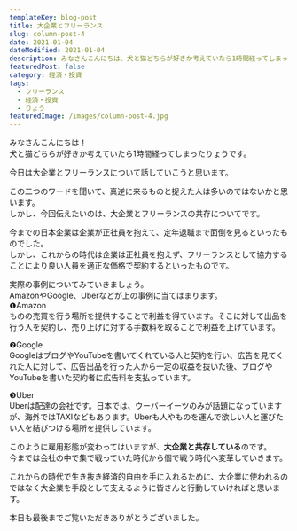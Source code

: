 ```yaml
---
templateKey: blog-post
title: 大企業とフリーランス
slug: column-post-4
date: 2021-01-04
dateModified: 2021-01-04
description: みなさんこんにちは、犬と猫どちらが好きか考えていたら1時間経ってしまったりょうです。今日は大企業とフリーランスについて話していこうと思います。この二つのワードを聞いて、真逆に来るものと捉えた人は多いのではないかと思います。しかし、今回伝えたいのは、大企業とフリーランスの共存についてです。今までの日本企業は企業が正社員を抱えて、定年退職まで面倒を見るといったものでした。しかし、これからの時代は企業は正社員を抱えず、フリーランスとして協力することにより良い人員を適正な価格で契約するといったものです。実際の事例についてみていきましょう。AmazonやGoogle、Uberなどが上の事例に当てはまります。まずは、私も契約しているAmazonについてです。❶Amazonはものの売買を行う場所を提供することで利益を得ています。そこに対して出品を行う人を契約し、売り上げに対する手数料を取ることで利益を上げています。❷次はGoogleです。GoogleはブログやYouTubeを書いてくれている人と契約を行い、広告を見てくれた人に対して、広告出品を行った人から一定の収益を抜いた後、ブログやYouTubeを書いた契約者に広告料を支払っています。❸最後はUberです。Uberは配達の会社です。日本では、ウーバーイーツのみが話題になっていますが、海外ではTAXIなどもあります。Uberも人やものを運んで欲しい人と運びたい人を結びつける場所を提供しています。このように雇用形態が変わってはいますが、大企業と共存しているのです。今までは会社の中で集で戦っていた時代から個で戦う時代へ変革していきます。これからの時代で生き抜き、経済的自由を手に入れるために、大企業に使われるのではなく、大企業を手段として支えるように皆さんと行動していければと思います。本日も最後までお読み下さりありがとうございました。
featuredPost: false
category: 経済・投資
tags:
  - フリーランス
  - 経済・投資
  - りょう
featuredImage: /images/column-post-4.jpg
---
```

みなさんこんにちは！<br>
犬と猫どちらが好きか考えていたら1時間経ってしまったりょうです。

今日は大企業とフリーランスについて話していこうと思います。

この二つのワードを聞いて、真逆に来るものと捉えた人は多いのではないかと思います。<br>
しかし、今回伝えたいのは、大企業とフリーランスの共存についてです。

今までの日本企業は企業が正社員を抱えて、定年退職まで面倒を見るといったものでした。<br>
しかし、これからの時代は企業は正社員を抱えず、フリーランスとして協力することにより良い人員を適正な価格で契約するといったものです。

実際の事例についてみていきましょう。<br>
AmazonやGoogle、Uberなどが上の事例に当てはまります。<br>
❶Amazon<br>
ものの売買を行う場所を提供することで利益を得ています。そこに対して出品を行う人を契約し、売り上げに対する手数料を取ることで利益を上げています。

❷Google<br>
GoogleはブログやYouTubeを書いてくれている人と契約を行い、広告を見てくれた人に対して、広告出品を行った人から一定の収益を抜いた後、ブログやYouTubeを書いた契約者に広告料を支払っています。

❸Uber<br>
Uberは配達の会社です。日本では、ウーバーイーツのみが話題になっていますが、海外ではTAXIなどもあります。Uberも人やものを運んで欲しい人と運びたい人を結びつける場所を提供しています。

このように雇用形態が変わってはいますが、<strong>大企業と共存している</strong>のです。<br>
今までは会社の中で集で戦っていた時代から個で戦う時代へ変革していきます。

これからの時代で生き抜き経済的自由を手に入れるために、大企業に使われるのではなく大企業を手段として支えるように皆さんと行動していければと思います。

本日も最後までご覧いただきありがとうございました。